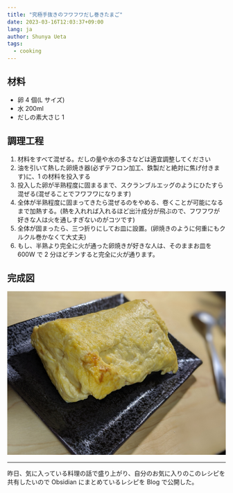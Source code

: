 ```yaml
---
title: "究極手抜きのフワフワだし巻きたまご"
date: 2023-03-16T12:03:37+09:00
lang: ja
author: Shunya Ueta
tags:
  - cooking
---
```


## 材料

- 卵 4 個(L サイズ)
- 水 200ml
- だしの素大さじ 1

## 調理工程

1. 材料をすべて混ぜる。だしの量や水の多さなどは適宜調整してください
1. 油を引いて熱した卵焼き器(必ずテフロン加工、鉄製だと絶対に焦げ付きます)に、1 の材料を投入する
1. 投入した卵が半熟程度に固まるまで、スクランブルエッグのようにひたすら混ぜる(混ぜることでフワフワになります)
1. 全体が半熟程度に固まってきたら混ぜるのをやめる、卷くことが可能になるまで加熱する。(熱を入れれば入れるほど出汁成分が飛ぶので、フワフワが好きな人は火を通しすぎないのがコツです)
1. 全体が固まったら、三つ折りにしてお皿に設置。(卵焼きのように何重にもクルクル巻かなくて大丈夫)
1. もし、半熟より完全に火が通った卵焼きが好きな人は、そのままお皿を 600W で 2 分ほどチンすると完全に火が通ります。

## 完成図

![](/posts/2023-03-16-1203/images/1.jpg)

---

昨日、気に入っている料理の話で盛り上がり、自分のお気に入りのこのレシピを共有したいので Obsidian にまとめているレシピを Blog で公開した。
